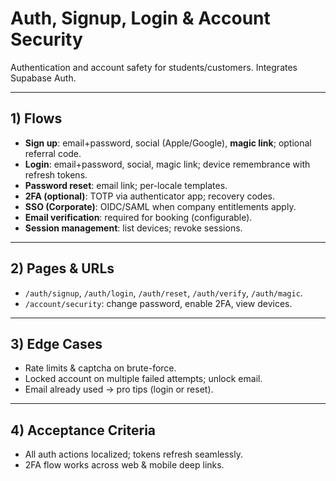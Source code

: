 # Auth, Signup, Login & Account Security

Authentication and account safety for students/customers. Integrates Supabase Auth.

---

## 1) Flows
- **Sign up**: email+password, social (Apple/Google), **magic link**; optional referral code.
- **Login**: email+password, social, magic link; device remembrance with refresh tokens.
- **Password reset**: email link; per-locale templates.
- **2FA (optional)**: TOTP via authenticator app; recovery codes.
- **SSO (Corporate)**: OIDC/SAML when company entitlements apply.
- **Email verification**: required for booking (configurable).
- **Session management**: list devices; revoke sessions.

---

## 2) Pages & URLs
- `/auth/signup`, `/auth/login`, `/auth/reset`, `/auth/verify`, `/auth/magic`.
- `/account/security`: change password, enable 2FA, view devices.

---

## 3) Edge Cases
- Rate limits & captcha on brute-force.
- Locked account on multiple failed attempts; unlock email.
- Email already used → pro tips (login or reset).

---

## 4) Acceptance Criteria
- All auth actions localized; tokens refresh seamlessly.
- 2FA flow works across web & mobile deep links.

